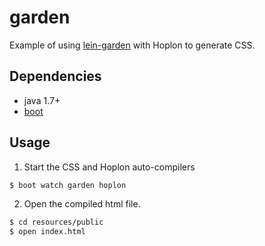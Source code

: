 # garden

Example of using [lein-garden](https://github.com/noprompt/lein-garden) with Hoplon to generate CSS.

## Dependencies

- java 1.7+
- [boot][1]

## Usage

1. Start the CSS and Hoplon auto-compilers

```bash
$ boot watch garden hoplon
```

2. Open the compiled html file.

```bash
$ cd resources/public
$ open index.html
```

[1]: https://github.com/tailrecursion/boot
[2]: https://github.com/technomancy/leiningen
